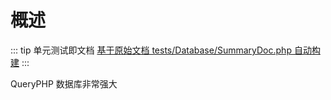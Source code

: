 # 概述

::: tip 单元测试即文档
[基于原始文档 tests/Database/SummaryDoc.php 自动构建](https://github.com/hunzhiwange/framework/blob/master/tests/Database/SummaryDoc.php)
:::
    
QueryPHP 数据库非常强大